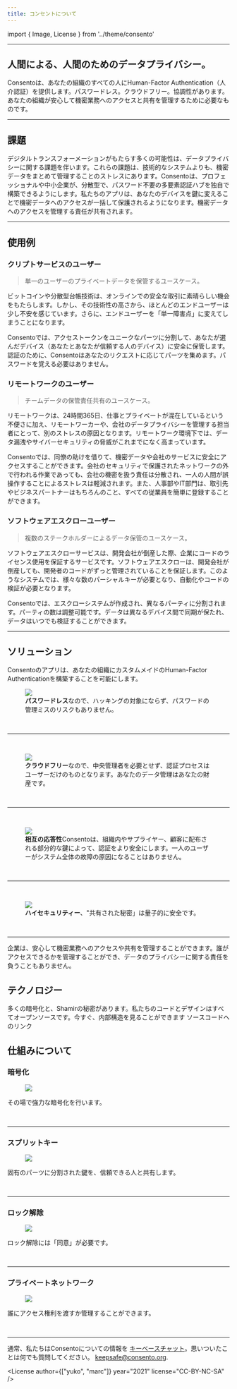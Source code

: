 ```yaml
---
title: コンセントについて
---
```

import { Image, License } from '../theme/consento'

--- 

## 人間による、人間のためのデータプライバシー。

Consentoは、あなたの組織のすべての人にHuman-Factor Authentication（人介認証）を提供します。パスワードレス。クラウドフリー。協調性があります。あなたの組織が安心して機密業務へのアクセスと共有を管理するために必要なものです。

---

## 課題

デジタルトランスフォーメーションがもたらす多くの可能性は、データプライバシーに関する課題を伴います。これらの課題は、技術的なシステムよりも、機密データをまとめて管理することのストレスにあります。Consentoは、プロフェッショナルや中小企業が、分散型で、パスワード不要の多要素認証ハブを独自で構築できるようにします。私たちのアプリは、あなたのデバイスを鍵に変えることで機密データへのアクセスが一括して保護されるようになります。機密データへのアクセスを管理する責任が共有されます。

---

## 使用例
### クリプトサービスのユーザー
> 単一のユーザーのプライベートデータを保管するユースケース。

ビットコインや分散型台帳技術は、オンラインでの安全な取引に素晴らしい機会をもたらします。しかし、その技術性の高さから、ほとんどのエンドユーザーは少し不安を感じています。さらに、エンドユーザーを「単一障害点」に変えてしまうことになります。

Consentoでは、アクセストークンをユニークなパーツに分割して、あなたが選んだデバイス（あなたとあなたが信頼する人のデバイス）に安全に保管します。認証のために、Consentoはあなたのリクエストに応じてパーツを集めます。パスワードを覚える必要はありません。

### リモートワークのユーザー
> チームデータの保管責任共有のユースケース。

リモートワークは、24時間365日、仕事とプライベートが混在しているという不便さに加え、リモートワーカーや、会社のデータプライバシーを管理する担当者にとって、別のストレスの原因となります。リモートワーク環境下では、データ漏洩やサイバーセキュリティの脅威がこれまでになく高まっています。

Consentoでは、同僚の助けを借りて、機密データや会社のサービスに安全にアクセスすることができます。会社のセキュリティで保護されたネットワークの外で行われる作業であっても、会社の機密を扱う責任は分散され、一人の人間が誤操作することによるストレスは軽減されます。また、人事部やIT部門は、取引先やビジネスパートナーはもちろんのこと、すべての従業員を簡単に登録することができます。

### ソフトウェアエスクローユーザー
> 複数のステークホルダーによるデータ保管のユースケース。

ソフトウェアエスクローサービスは、開発会社が倒産した際、企業にコードのライセンス使用を保証するサービスです。ソフトウェアエスクローは、開発会社が倒産しても、開発者のコードがずっと管理されていることを保証します。このようなシステムでは、様々な数のパーシャルキーが必要となり、自動化やコードの検証が必要となります。

Consentoでは、エスクローシステムが作成され、異なるパーティに分割されます。パーティの数は調整可能です。データは異なるデバイス間で同期が保たれ、データはいつでも検証することができます。

---

## ソリューション
Consentoのアプリは、あなたの組織にカスタムメイドのHuman-Factor Authenticationを構築することを可能にします。
 
<figure className="kg-card kg-image-card kg-card-hascaption">
  <img src="/img/tanja/cc-by-nc-sa/icons/passwordless.svg" style={{ float: 'left', width: '20%' }} />
<figcaption><strong>パスワードレス</strong>なので、ハッキングの対象にならず、パスワードの管理ミスのリスクもありません。</figcaption>
</figure>
<br/>

---

<br/>
<figure className="kg-card kg-image-card kg-card-hascaption">
  <img src="/img/tanja/cc-by-nc-sa/icons/icon_lock.svg" style={{ float: 'left', width: '20%' }} />
<figcaption><strong>クラウドフリー</strong>なので、中央管理者を必要とせず、認証プロセスはユーザーだけのものとなります。あなたのデータ管理はあなたの財産です。</figcaption>
</figure>
<br/>

---

<br/>
<figure className="kg-card kg-image-card kg-card-hascaption">
  <img src="/img/tanja/cc-by-nc-sa/icons/collaborative.svg" style={{ float: 'left', width: '20%' }} />
<figcaption><strong>相互の応答性</strong>Consentoは、組織内やサプライヤー、顧客に配布される部分的な鍵によって、認証をより安全にします。一人のユーザーがシステム全体の故障の原因になることはありません。</figcaption>
</figure>
<br/>

---

<br/>
<figure className="kg-card kg-image-card kg-card-hascaption">
  <img src="/img/tanja/cc-by-nc-sa/icons/icon_lock.svg" style={{ float: 'left', width: '20%' }} />
<figcaption><strong>‌ハイセキュリティー</strong>、"共有された秘密」は量子的に安全です。</figcaption>
</figure>
<br/>

---

企業は、安心して機密業務へのアクセスや共有を管理することができます。誰がアクセスできるかを管理することができ、データのプライバシーに関する責任を負うこともありません。

## テクノロジー
多くの暗号化と、Shamirの秘密があります。私たちのコードとデザインはすべてオープンソースです。今すぐ、内部構造を見ることができます ソースコードへのリンク

## 仕組みについて


### 暗号化

<figure className="kg-card kg-image-card kg-card-hascaption">
<img src="/img/tanja/cc-by-nc-sa/illustrations/04-how-to-1.svg" style={{ float: 'left', width: '20%' }} />
</figure>

その場で強力な暗号化を行います。

<br/>

---
 
### スプリットキー

<figure className="kg-card kg-image-card kg-card-hascaption">
<img src="/img/tanja/cc-by-nc-sa/illustrations/04-how-to-2.svg" style={{ float: 'left', width: '20%' }} />
</figure>

固有のパーツに分割された鍵を、信頼できる人と共有します。

<br/>

---

### ロック解除

<figure className="kg-card kg-image-card kg-card-hascaption">
<img src="/img/tanja/cc-by-nc-sa/illustrations/04-how-to-3.svg" style={{ float: 'left', width: '20%' }} />
</figure>

ロック解除には「同意」が必要です。

<br/>

---

### プライベートネットワーク

<figure className="kg-card kg-image-card kg-card-hascaption">
<img src="/img/tanja/cc-by-nc-sa/illustrations/04-how-to-4.svg" style={{ float: 'left', width: '20%' }} />
</figure>

誰にアクセス権利を渡すか管理することができます。

<br/>

---


通常、私たちはConsentoについての情報を <a href="https://keybase.io/team/consento">キーベースチャット</a>。思いついたことは何でも質問してください。 [keepsafe@consento.org](mailto:keepsafe@consento.org).

<License author={["yuko", "marc"]} year="2021" license="CC-BY-NC-SA" />
